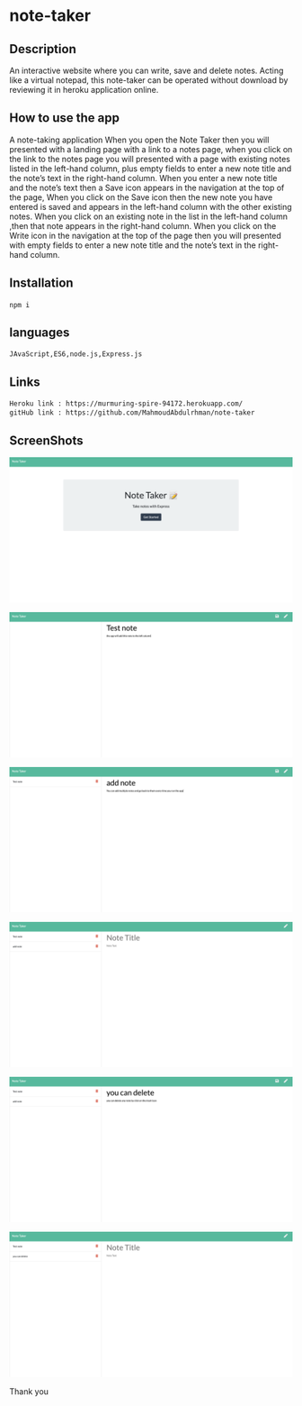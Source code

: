 # note-taker

## Description

An interactive website where you can write, save and delete notes. Acting like a virtual notepad, this note-taker can be operated without download by reviewing it in heroku application online.

## How to use  the app

A note-taking application
When you open the Note Taker then you will presented with a landing page with a link to a notes page, when you click on the link to the notes page
you will  presented with a page with existing notes listed in the left-hand column, plus empty fields to enter a new note title and the note’s text in the right-hand column.
When you enter a new note title and the note’s text then a Save icon appears in the navigation at the top of the page, When you click on the Save icon
then the new note you have entered is saved and appears in the left-hand column with the other existing notes.
When you click on an existing note in the list in the left-hand column ,then that note appears in the right-hand column.
When you click on the Write icon in the navigation at the top of the page
then you will presented with empty fields to enter a new note title and the note’s text in the right-hand column.

## Installation

```${blackBlink.name}
npm i
```

## languages

```${blackBlink.name}
JAvaScript,ES6,node.js,Express.js
```

## Links

```${blackBlink.name}
Heroku link : https://murmuring-spire-94172.herokuapp.com/
gitHub link : https://github.com/MahmoudAbdulrhman/note-taker
```

## ScreenShots

![Screenshot](assets/images/1.png)

![Screenshot](assets/images/2.png)

![Screenshot](assets/images/3.png)

![Screenshot](assets/images/4.png)

![Screenshot](assets/images/5.png)

![Screenshot](assets/images/6.png)

Thank you
